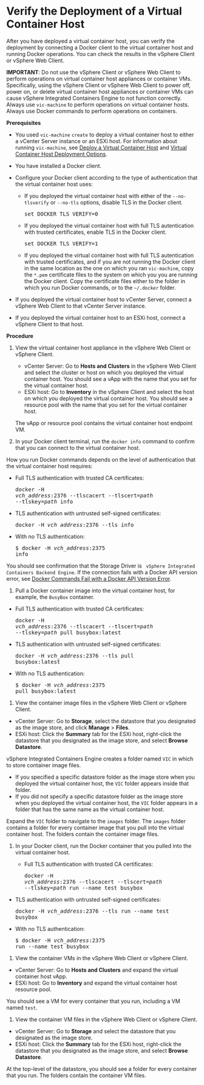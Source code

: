# Verify the Deployment of a Virtual Container Host #

After you have deployed a virtual container host, you can verify the deployment by connecting a Docker client to the virtual container host and running Docker operations. You can check the results in the vSphere Client or vSphere Web Client.

**IMPORTANT**: Do not use the vSphere Client or vSphere Web Client to perform operations on virtual container host appliances or container VMs. Specifically, using the vSphere Client or vSphere Web Client to power off, power on, or delete virtual container host appliances or container VMs can cause vSphere Integrated Containers Engine to not function correctly. Always use `vic-machine` to perform operations on virtual container hosts. Always use Docker commands to perform operations on containers.

**Prerequisites**

- You used `vic-machine` `create` to deploy a virtual container host to either a vCenter Server instance or an ESXi host. For information about running `vic-machine`, see [Deploy a Virtual Container Host](install_vic_cli.md) and [Virtual Container Host Deployment Options](vch_installer_options.md).
- You have installed a Docker client.
- Configure your Docker client according to the type of authentication that the virtual container host uses:

  - If you deployed the virtual container host with either of the `--no-tlsverify` or `--no-tls` options, disable TLS in the Docker client.<pre>set DOCKER_TLS_VERIFY=0</pre> 
  - If you deployed the virtual container host with full TLS autentication with trusted certificates, enable TLS in the Docker client.<pre>set DOCKER_TLS_VERIFY=1</pre>
  - If you deployed the virtual container host with full TLS autentication with trusted certificates, and if you are not running the Docker client in the same location as the one on which you ran `vic-machine`, copy the <code>*.pem</code> certificate files to the system on which you you are running the Docker client. Copy the certificate files either to the folder in which you run Docker commands, or to the `~/.docker` folder.
- If you deployed the virtual container host to vCenter Server, connect a vSphere Web Client to that vCenter Server instance.
- If you deployed the virtual container host to an ESXi host, connect a vSphere Client to that host.

**Procedure**    

1. View the virtual container host appliance in the vSphere Web Client or vSphere Client.
 
   - vCenter Server: Go to **Hosts and Clusters** in the vSphere Web Client and select the cluster or host on which you deployed the virtual container host. You should see a vApp with the name that you set for the virtual container host.
   - ESXi host: Go to **Inventory** in the vSphere Client and select the host on which you deployed the virtual container host. You should see a resource pool with the name that you set for the virtual container host.

   The vApp or resource pool contains the virtual container host endpoint VM.   

2.  In your Docker client terminal, run the `docker info` command to confirm that you can connect to the virtual container host.

  How you run Docker commands depends on the level of authentication that the virtual container host requires:
 - Full TLS authentication with trusted CA certificates: <pre>docker -H <i>vch_address</i>:2376 --tlscacert --tlscert=<i>path</i> --tlskey=<i>path</i> info</pre>
 - TLS authentication with untrusted self-signed certificates: <pre>docker -H <i>vch_address</i>:2376 --tls info</pre>
 - With no TLS authentication: <pre>$ docker -H <i>vch_address</i>:2375 info</pre>

 You should see confirmation that the Storage Driver is ``` vSphere Integrated Containers Backend Engine```. If the connection fails with a Docker API version error, see [Docker Commands Fail with a Docker API Version Error](ts_docker_version_error.md).
1.  Pull a Docker container image into the virtual container host, for example, the `BusyBox` container.
 
  - Full TLS authentication with trusted CA certificates: <pre>docker -H <i>vch_address</i>:2376 --tlscacert --tlscert=<i>path</i> --tlskey=<i>path</i> pull busybox:latest</pre>
  - TLS authentication with untrusted self-signed certificates: <pre>docker -H <i>vch_address</i>:2376 --tls pull busybox:latest</pre>
  - With no TLS authentication: <pre>$ docker -H <i>vch_address</i>:2375 pull busybox:latest</pre>

1. View the container image files in the vSphere Web Client or vSphere Client.

  - vCenter Server: Go to **Storage**, select the datastore that you designated as the image store, and click **Manage** > **Files**. 
  - ESXi host: Click the **Summary** tab for the ESXi host, right-click the datastore that you designated as the image store, and select **Browse Datastore**. 

  vSphere Integrated Containers Engine creates a folder named `VIC` in which to store container image files. 

  -  If you specified a specific datastore folder as the image store when you deployed the virtual container host, the `VIC` folder appears inside that folder.
  -  If you did not specify a specific datastore folder as the image store when you deployed the virtual container host, the `VIC` folder appears in a folder that has the same name as the virtual container host.
  
  Expand the `VIC` folder to navigate to the `images` folder.  The `images` folder contains a folder for every container image that you pull into the virtual container host. The folders contain the container image files.
  
1. In your Docker client, run the Docker container that you pulled into the virtual container host.
 
   - Full TLS authentication with trusted CA certificates: <pre>docker -H <i>vch_address</i>:2376 --tlscacert --tlscert=<i>path</i> --tlskey=<i>path</i> run --name test busybox</pre>
  - TLS authentication with untrusted self-signed certificates: <pre>docker -H <i>vch_address</i>:2376 --tls run --name test busybox</pre>
  - With no TLS authentication: <pre>$ docker -H <i>vch_address</i>:2375 run --name test busybox</pre> 

1. View the container VMs in the vSphere Web Client or vSphere Client.

  - vCenter Server: Go to **Hosts and Clusters** and expand the virtual container host vApp.
  - ESXi host: Go to **Inventory** and expand the virtual container host resource pool.
 
  You should see a VM for every container that you run, including a VM named `test`.

1. View the container VM files in the vSphere Web Client or vSphere Client.

  - vCenter Server: Go to **Storage** and select the datastore that you designated as the image store. 
  - ESXi host: Click the **Summary** tab for the ESXi host, right-click the datastore that you designated as the image store, and select **Browse Datastore**. 
 
   At the top-level of the datastore, you should see a folder for every container that you run. The folders contain the container VM files.